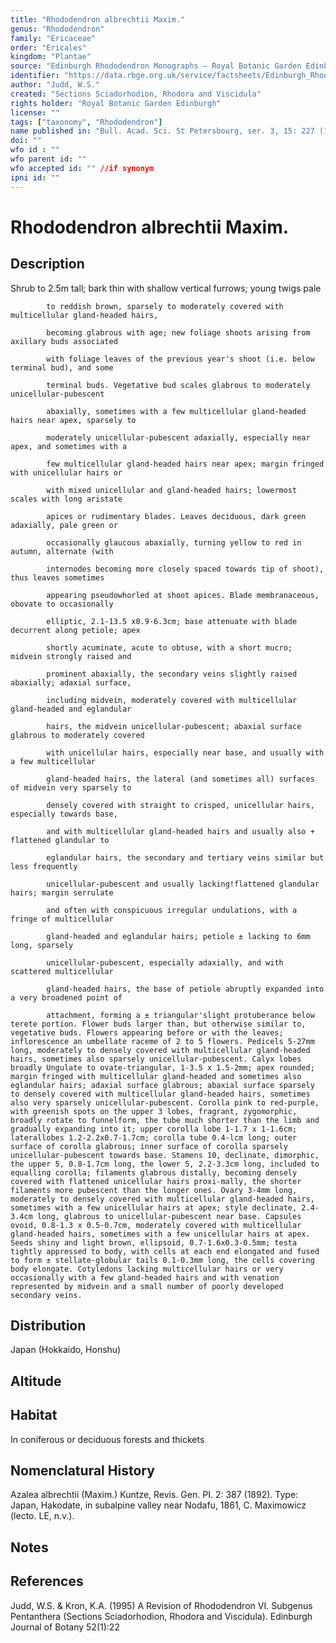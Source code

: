 ```yaml
---
title: "Rhododendron albrechtii Maxim."
genus: "Rhododendron"
family: "Ericaceae"
order: "Ericales"
kingdom: "Plantae"
source: "Edinburgh Rhododendron Monographs – Royal Botanic Garden Edinburgh"
identifier: "https://data.rbge.org.uk/service/factsheets/Edinburgh_Rhododendron_Monographs.xhtml"
author: "Judd, W.S."
created: "Sections Sciadorhodion, Rhodora and Viscidula"
rights holder: "Royal Botanic Garden Edinburgh"
license: ""
tags: ["taxonomy", "Rhododendron"]
name published in: "Bull. Acad. Sci. St Petersbourg, ser. 3, 15: 227 (1870)."
doi: ""
wfo id : ""
wfo parent id: ""
wfo accepted id: "" //if synonym                      
ipni id: ""
---
```


                       

# Rhododendron albrechtii Maxim.

## Description
Shrub to 2.5m tall; bark thin with shallow vertical furrows; young twigs pale
            to reddish brown, sparsely to moderately covered with multicellular gland-headed hairs,
            becoming glabrous with age; new foliage shoots arising from axillary buds associated
            with foliage leaves of the previous year's shoot (i.e. below terminal bud), and some
            terminal buds. Vegetative bud scales glabrous to moderately unicellular-pubescent
            abaxially, sometimes with a few multicellular gland-headed hairs near apex, sparsely to
            moderately unicellular-pubescent adaxially, especially near apex, and sometimes with a
            few multicellular gland-headed hairs near apex; margin fringed with unicellular hairs or
            with mixed unicellular and gland-headed hairs; lowermost scales with long aristate
            apices or rudimentary blades. Leaves deciduous, dark green adaxially, pale green or
            occasionally glaucous abaxially, turning yellow to red in autumn, alternate (with
            internodes becoming more closely spaced towards tip of shoot), thus leaves sometimes
            appearing pseudowhorled at shoot apices. Blade membranaceous, obovate to occasionally
            elliptic, 2.1-13.5 x0.9-6.3cm; base attenuate with blade decurrent along petiole; apex
            shortly acuminate, acute to obtuse, with a short mucro; midvein strongly raised and
            prominent abaxially, the secondary veins slightly raised abaxially; adaxial surface,
            including midvein, moderately covered with multicellular gland-headed and eglandular
            hairs, the midvein unicellular-pubescent; abaxial surface glabrous to moderately covered
            with unicellular hairs, especially near base, and usually with a few multicellular
            gland-headed hairs, the lateral (and sometimes all) surfaces of midvein very sparsely to
            densely covered with straight to crisped, unicellular hairs, especially towards base,
            and with multicellular gland-headed hairs and usually also + flattened glandular to
            eglandular hairs, the secondary and tertiary veins similar but less frequently
            unicellular-pubescent and usually lacking!flattened glandular hairs; margin serrulate
            and often with conspicuous irregular undulations, with a fringe of multicellular
            gland-headed and eglandular hairs; petiole ± lacking to 6mm long, sparsely
            unicellular-pubescent, especially adaxially, and with scattered multicellular
            gland-headed hairs, the base of petiole abruptly expanded into a very broadened point of
            attachment, forming a ± triangular'slight protuberance below terete portion. Flower buds larger than, but otherwise similar to, vegetative buds. Flowers appearing before or with the leaves; inflorescence an umbellate raceme of 2 to 5 flowers. Pedicels 5-27mm long, moderately to densely covered with multicellular gland-headed hairs, sometimes also sparsely unicellular-pubescent. Calyx lobes broadly Ungulate to ovate-triangular, 1-3.5 x 1.5-2mm; apex rounded; margin fringed with multicellular gland-headed and sometimes also eglandular hairs; adaxial surface glabrous; abaxial surface sparsely to densely covered with multicellular gland-headed hairs, sometimes also very sparsely unicellular-pubescent. Corolla pink to red-purple, with greenish spots on the upper 3 lobes, fragrant, zygomorphic, broadly rotate to funnelform, the tube much shorter than the limb and gradually expanding into it; upper corolla lobe 1-1.7 x 1-1.6cm; laterallobes 1.2-2.2x0.7-1.7cm; corolla tube 0.4-lcm long; outer surface of corolla glabrous; inner surface of corolla sparsely unicellular-pubescent towards base. Stamens 10, declinate, dimorphic, the upper 5, 0.8-1.7cm long, the lower 5, 2.2-3.3cm long, included to equalling corolla; filaments glabrous distally, becoming densely covered with flattened unicellular hairs proxi-mally, the shorter filaments more pubescent than the longer ones. Ovary 3-4mm long, moderately to densely covered with multicellular gland-headed hairs, sometimes with a few unicellular hairs at apex; style declinate, 2.4-3.4cm long, glabrous to unicellular-pubescent near base. Capsules ovoid, 0.8-1.3 x 0.5-0.7cm, moderately covered with multicellular gland-headed hairs, sometimes with a few unicellular hairs at apex. Seeds shiny and light brown, ellipsoid, 0.7-1.6x0.3-0.5mm; testa tightly appressed to body, with cells at each end elongated and fused to form ± stellate-globular tails 0.1-0.3mm long, the cells covering body elongate. Cotyledons lacking multicellular hairs or very occasionally with a few gland-headed hairs and with venation represented by midvein and a small number of poorly developed secondary veins.

## Distribution
Japan (Hokkaido, Honshu)

## Altitude


## Habitat
In coniferous or deciduous forests and thickets

## Nomenclatural History
Azalea albrechtii (Maxim.) Kuntze, Revis. Gen. PI. 2: 387 (1892). Type: Japan, Hakodate, in subalpine valley near Nodafu, 1861, C. Maximowicz (lecto. LE, n.v.).
                       
## Notes


## References

Judd, W.S. & Kron, K.A. (1995) A Revision of Rhododendron VI. Subgenus Pentanthera (Sections Sciadorhodion, Rhodora and Viscidula). Edinburgh Journal of Botany 52(1):22
